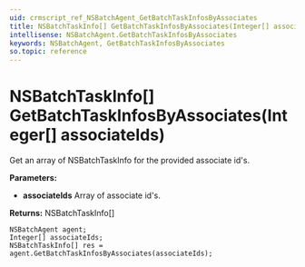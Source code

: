 ```yaml
---
uid: crmscript_ref_NSBatchAgent_GetBatchTaskInfosByAssociates
title: NSBatchTaskInfo[] GetBatchTaskInfosByAssociates(Integer[] associateIds)
intellisense: NSBatchAgent.GetBatchTaskInfosByAssociates
keywords: NSBatchAgent, GetBatchTaskInfosByAssociates
so.topic: reference
---
```


# NSBatchTaskInfo[] GetBatchTaskInfosByAssociates(Integer[] associateIds)

Get an array of NSBatchTaskInfo for the provided associate id's.

**Parameters:**
 - **associateIds** Array of associate id's.

**Returns:** NSBatchTaskInfo[]

```crmscript
NSBatchAgent agent;
Integer[] associateIds;
NSBatchTaskInfo[] res = agent.GetBatchTaskInfosByAssociates(associateIds);
```


